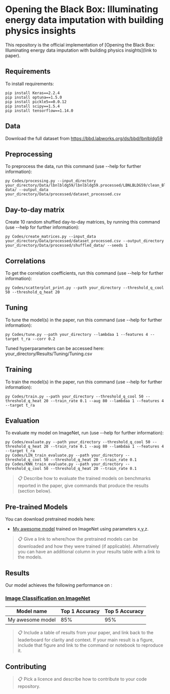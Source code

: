 # Opening the Black Box: Illuminating energy data imputation with building physics insights

This repository is the official implementation of [Opening the Black Box: Illuminating energy data imputation with building physics insights](link to paper). 

## Requirements

To install requirements:

```setup
pip install Keras==2.2.4
pip install optuna==1.5.0
pip install pickle5==0.0.12
pip install scipy==1.5.4
pip install tensorflow==1.14.0
```

## Data

Download the full dataset from <https://bbd.labworks.org/ds/bbd/lbnlbldg59>

## Preprocessing

To preprocess the data, run this command (use --help for further information):

```preprocessing
py Codes/processing.py --input_directory your_directory/Data/lbnlbldg59/lbnlbldg59.processed/LBNLBLDG59/clean_Bldg59_2018to2020/clean data/ --output_data your_directory/Data/processed/dataset_processed.csv
```

## Day-to-day matrix

Create 10 random shuffled day-to-day matrices, by running this command (use --help for further information):

```matrix creation
py Codes/create_matrices.py --input_data your_directory/Data/processed/dataset_processed.csv --output_directory your_directory/Data/processed/shuffled_data/ --seeds 1
```

## Correlations

To get the correlation coefficients, run this command (use --help for further information):

```Correlation coefficients
py Codes/scatterplot_print.py --path your_directory --threshold_q_cool 50 --threshold_q_heat 20
```

## Tuning

To tune the model(s) in the paper, run this command (use --help for further information):

```tune
py Codes/tune.py --path your_directory --lambdaa 1 --features 4 --target t_ra --corr 0.2
```

Tuned hyperparameters can be accessed here: your_directory/Results/Tuning/Tuning.csv

## Training

To train the model(s) in the paper, run this command (use --help for further information):

```train
py Codes/train.py --path your_directory --threshold_q_cool 50 --threshold_q_heat 20 --train_rate 0.1 --aug 80 --lambdaa 1 --features 4 --target t_ra
```

## Evaluation

To evaluate my model on ImageNet, run (use --help for further information):

```eval
py Codes/evaluate.py --path your_directory --threshold_q_cool 50 --threshold_q_heat 20 --train_rate 0.1 --aug 80 --lambdaa 1 --features 4 --target t_ra
py Codes/LIN_train_evaluate.py --path your_directory --threshold_q_cool 50 --threshold_q_heat 20 --train_rate 0.1
py Codes/KNN_train_evaluate.py --path your_directory --threshold_q_cool 50 --threshold_q_heat 20 --train_rate 0.1
```

>📋  Describe how to evaluate the trained models on benchmarks reported in the paper, give commands that produce the results (section below).

## Pre-trained Models

You can download pretrained models here:

- [My awesome model](https://drive.google.com/mymodel.pth) trained on ImageNet using parameters x,y,z. 

>📋  Give a link to where/how the pretrained models can be downloaded and how they were trained (if applicable).  Alternatively you can have an additional column in your results table with a link to the models.

## Results

Our model achieves the following performance on :

### [Image Classification on ImageNet](https://paperswithcode.com/sota/image-classification-on-imagenet)

| Model name         | Top 1 Accuracy  | Top 5 Accuracy |
| ------------------ |---------------- | -------------- |
| My awesome model   |     85%         |      95%       |

>📋  Include a table of results from your paper, and link back to the leaderboard for clarity and context. If your main result is a figure, include that figure and link to the command or notebook to reproduce it. 


## Contributing

>📋  Pick a licence and describe how to contribute to your code repository. 
